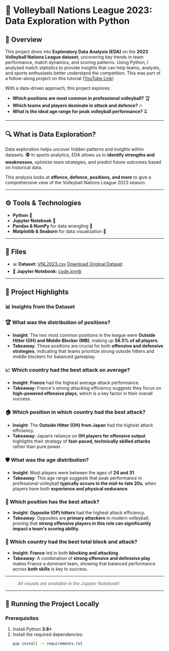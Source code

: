 # 🏐 Volleyball Nations League 2023: Data Exploration with Python  

## 📌 Overview  
This project dives into **Exploratory Data Analysis (EDA)** on the **2023 Volleyball Nations League dataset**, uncovering key trends in team performance, match dynamics, and scoring patterns. Using Python, I analyzed match statistics to provide insights that can help teams, analysts, and sports enthusiasts better understand the competition.  This was part of a follow-along project on this tutorial ([YouTube Link](https://www.youtube.com/watch?v=c6O0KWcg4Eg&list=PLTsu3dft3CWhLHbHTTzvG3Vx8XDWemG17&index=2))

With a data-driven approach, this project explores:  
- **Which positions are most common in professional volleyball?** 🏆  
- **Which teams and players dominate in attack and defence?** 🔥  
- **What is the ideal age range for peak volleyball performance?** ⏳   

---

## 🔍 What is Data Exploration?  
Data exploration helps uncover hidden patterns and insights within datasets. 🕵️ In sports analytics, EDA allows us to **identify strengths and weaknesses**, optimize team strategies, and predict future outcomes based on historical data.  

This analysis looks at **offence, defence, positions, and more** to give a comprehensive view of the Volleyball Nations League 2023 season.  

---

## ⚙️ Tools & Technologies  
- **Python** 🐍  
- **Jupyter Notebook** 📓  
- **Pandas & NumPy** for data wrangling 🧹  
- **Matplotlib & Seaborn** for data visualization 🎨  

---

## 📂 Files  
- 📊 **Dataset:** [VNL2023.csv](VNL2023.csv)  [Download Original Dataset](https://www.kaggle.com/datasets/yeganehbavafa/vnl-men-2023)
- 📕 **Jupyter Notebook:** [code.ipynb](code.ipynb)

---

## 🎯 Project Highlights  

### 📊 **Insights from the Dataset**  

### 🏆 What was the distribution of positions?  
- **Insight**: The two most common positions in the league were **Outside Hitter (OH) and Middle Blocker (MB)**, making up **56.5% of all players**.  
- **Takeaway**: These positions are crucial for both **offensive and defensive strategies**, indicating that teams prioritize strong outside hitters and middle blockers for balanced gameplay.  

### 📈 Which country had the best attack on average?  
- **Insight**: **France** had the highest average attack performance.  
- **Takeaway**: France's strong attacking efficiency suggests they focus on **high-powered offensive plays**, which is a key factor in their overall success.  

### 🏠 Which position in which country had the best attack?  
- **Insight**: The **Outside Hitter (OH) from Japan** had the highest attack efficiency.  
- **Takeaway**: Japan’s reliance on **OH players for offensive output** highlights their strategy of **fast-paced, technically skilled attacks** rather than pure power.  

### 🛡️ What was the age distribution?  
- **Insight**: Most players were between the ages of **24 and 31**.  
- **Takeaway**: This age range suggests that peak performance in professional volleyball **typically occurs in the mid-to-late 20s**, when players have both **experience and physical endurance**.  

### 🔢 Which position has the best attack?  
- **Insight**: **Opposite (OP) hitters** had the highest attack efficiency.  
- **Takeaway**: Opposites are **primary attackers** in modern volleyball, proving that **strong offensive players in this role can significantly impact a team's scoring ability**.  

### 🏐 Which country had the best total block and attack?  
- **Insight**: **France** led in both **blocking and attacking**.  
- **Takeaway**: A combination of **strong offensive and defensive play** makes France a dominant team, showing that balanced performance across **both skills** is key to success.  
  

---
  
> *All visuals are available in the Jupyter Notebook!*  

---

## 🚀 Running the Project Locally  

### **Prerequisites**  
1. Install Python **3.8+**  
2. Install the required dependencies:  
   ```bash
   pip install -r requirements.txt
